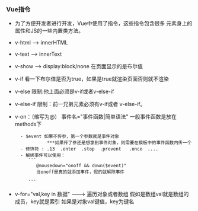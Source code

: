 ###  Vue指令
  - 为了方便开发者进行开发，Vue中使用了指令，这些指令包含很多
     元素身上的属性和JS的一些内置类方法。

  + v-html  -->  innerHTML
  + v-text  -->  innerText
  + v-show  -->  display:block/none   在页面显示的是布尔值
  + v-if    看一下布尔值是否为true，如果是true就渲染页面否则就不渲染
  + v-else  限制:他上面必须是v-if或者v-else-if
  + v-else-if  限制：前一兄弟元素必须有v-if或者 v-else-if。
  + v-on：（缩写为@） 事件名="事件函数|简单语法"
          一般事件函数是放在methods下

          - $event 如果不传参，第一个参数就是事件对象
                    ***如果传了参还是想拿到事件对象，则需要在模板中的事件函数内传一个
          - 修饰符 : .13  .enter  .stop  .prevent   .once  ....
          - 解绑事件可以使用：
             ```
                @mousedown="onoff && down($event)"
                当onoff是真的就添加事件，假的就解除事件

             ```

   + v-for="val,key in 数据"   --->  遍历对象或者数组
       假如是数组val就是数组的成员，key就是索引
       如果是对象val键值，key为键名                          